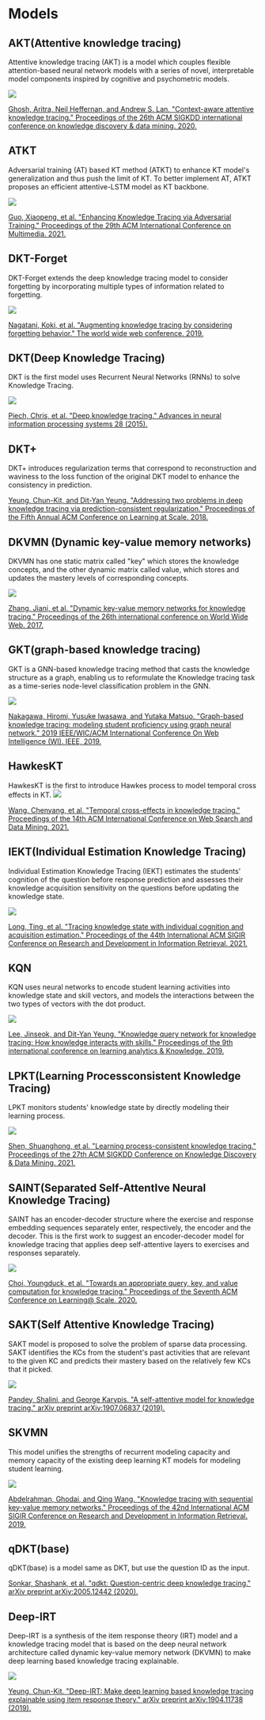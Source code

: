 # Models


##  AKT(Attentive knowledge tracing)
Attentive knowledge tracing (AKT) is a model which couples flexible attention-based neural network models with a series of novel, interpretable model components inspired by cognitive and psychometric models.

![](../pics/akt.png)

[Ghosh, Aritra, Neil Heffernan, and Andrew S. Lan. "Context-aware attentive knowledge tracing." Proceedings of the 26th ACM SIGKDD international conference on knowledge discovery & data mining. 2020.](https://dl.acm.org/doi/pdf/10.1145/3394486.3403282)

##  ATKT
Adversarial training (AT) based KT method (ATKT) to enhance KT model's generalization and thus push the limit of KT. To better implement AT, ATKT proposes an efficient attentive-LSTM model as KT backbone.

![](../pics/atkt.png)


[Guo, Xiaopeng, et al. "Enhancing Knowledge Tracing via Adversarial Training." Proceedings of the 29th ACM International Conference on Multimedia. 2021.](https://arxiv.org/pdf/2108.04430)



##  DKT-Forget
 DKT-Forget extends the deep knowledge tracing model to consider forgetting by incorporating multiple types of information related to forgetting.

![](../pics/dkt_forget.png)


[Nagatani, Koki, et al. "Augmenting knowledge tracing by considering forgetting behavior." The world wide web conference. 2019.](https://dl.acm.org/doi/10.1145/3308558.3313565)


##  DKT(Deep Knowledge Tracing)
DKT is the first model uses Recurrent Neural Networks (RNNs) to solve Knowledge Tracing.

![](../pics/dkt.png)

[Piech, Chris, et al. "Deep knowledge tracing." Advances in neural information processing systems 28 (2015).](https://proceedings.neurips.cc/paper/2015/file/bac9162b47c56fc8a4d2a519803d51b3-Paper.pdf)

##  DKT+
DKT+ introduces regularization terms that correspond to reconstruction and waviness to the loss function of the original DKT model to enhance the consistency in prediction.

<!-- ![DKT+](../pics/dkt+.png) -->


[Yeung, Chun-Kit, and Dit-Yan Yeung. "Addressing two problems in deep knowledge tracing via prediction-consistent regularization." Proceedings of the Fifth Annual ACM Conference on Learning at Scale. 2018.](https://arxiv.org/pdf/1806.02180)

##  DKVMN (Dynamic key-value memory networks)
DKVMN has one static matrix called "key" which stores the knowledge concepts, and the other dynamic matrix called value, which stores and updates the mastery levels of corresponding concepts.

![](../pics/dkvmn.png)


[Zhang, Jiani, et al. "Dynamic key-value memory networks for knowledge tracing." Proceedings of the 26th international conference on World Wide Web. 2017.](https://arxiv.org/abs/1611.08108)



##  GKT(graph-based knowledge tracing)
GKT is a GNN-based knowledge tracing method that casts the knowledge structure as a graph, enabling us to reformulate the Knowledge tracing task as a time-series node-level classification problem in the GNN.

![](../pics/gkt.png)

[Nakagawa, Hiromi, Yusuke Iwasawa, and Yutaka Matsuo. "Graph-based knowledge tracing: modeling student proficiency using graph neural network." 2019 IEEE/WIC/ACM International Conference On Web Intelligence (WI). IEEE, 2019.](https://ieeexplore.ieee.org/abstract/document/8909656/)

##  HawkesKT
HawkesKT is the first to introduce Hawkes process to model temporal cross effects in KT.
![](../pics/hawkes.png)

[Wang, Chenyang, et al. "Temporal cross-effects in knowledge tracing." Proceedings of the 14th ACM International Conference on Web Search and Data Mining. 2021.](http://www.thuir.cn/group/~mzhang/publications/WSDM2021-WangChenyang.pdf)

##  IEKT(Individual Estimation Knowledge Tracing)
Individual Estimation Knowledge Tracing (IEKT) estimates the students' cognition of the question before response prediction and assesses their knowledge acquisition sensitivity on the questions before updating the knowledge state.

![](../pics/iekt.png)

[Long, Ting, et al. "Tracing knowledge state with individual cognition and acquisition estimation." Proceedings of the 44th International ACM SIGIR Conference on Research and Development in Information Retrieval. 2021.](https://wnzhang.net/papers/2021-sigir-iekt.pdf)

##  KQN

KQN uses neural networks to encode student learning activities into knowledge state and skill vectors, and models the interactions between the two types of vectors with the dot product. 

![](../pics/kqn.png)

[Lee, Jinseok, and Dit-Yan Yeung. "Knowledge query network for knowledge tracing: How knowledge interacts with skills." Proceedings of the 9th international conference on learning analytics & Knowledge. 2019.](https://arxiv.org/pdf/1908.02146)


##  LPKT(Learning Processconsistent Knowledge Tracing)

LPKT monitors students' knowledge state by directly modeling their learning process.

![](../pics/lpkt.png)

[Shen, Shuanghong, et al. "Learning process-consistent knowledge tracing." Proceedings of the 27th ACM SIGKDD Conference on Knowledge Discovery & Data Mining. 2021.](http://staff.ustc.edu.cn/~huangzhy/files/papers/ShuanghongShen-KDD2021.pdf)

##  SAINT(Separated Self-AttentIve Neural Knowledge Tracing)

SAINT has an encoder-decoder structure where the exercise and response embedding sequences separately enter, respectively, the encoder and the decoder. This is the first work to suggest an encoder-decoder model for knowledge tracing that applies deep self-attentive layers to exercises and responses separately.

![](../pics/saint.png)

[Choi, Youngduck, et al. "Towards an appropriate query, key, and value computation for knowledge tracing." Proceedings of the Seventh ACM Conference on Learning@ Scale. 2020.](https://arxiv.org/pdf/2002.07033.pdf)

##  SAKT(Self Attentive Knowledge Tracing)

SAKT model is proposed to solve the problem of sparse data processing. SAKT identifies the KCs from the student's past activities that are relevant to the given KC and predicts their mastery based on the relatively few KCs that it picked.

![](../pics/sakt.png)

[Pandey, Shalini, and George Karypis. "A self-attentive model for knowledge tracing." arXiv preprint arXiv:1907.06837 (2019).](https://arxiv.org/pdf/1907.06837.pdf)

##  SKVMN

This model unifies the strengths of recurrent modeling capacity and memory capacity of the existing deep learning KT models for modeling student learning.

![](../pics/skvmn.png)

[Abdelrahman, Ghodai, and Qing Wang. "Knowledge tracing with sequential key-value memory networks." Proceedings of the 42nd International ACM SIGIR Conference on Research and Development in Information Retrieval. 2019.](https://arxiv.org/pdf/1910.13197.pdf)

## qDKT(base)
qDKT(base) is a model same as DKT, but use the question ID as the input.

[Sonkar, Shashank, et al. "qdkt: Question-centric deep knowledge tracing." arXiv preprint arXiv:2005.12442 (2020).](https://arxiv.org/pdf/2005.12442.pdf)

## Deep-IRT

Deep-IRT is a synthesis of the item response theory (IRT) model and a knowledge tracing model that is based on the deep neural network architecture called dynamic key-value memory network (DKVMN) to make deep learning based knowledge tracing explainable.

![](../pics/deep_irt.png)

[Yeung, Chun-Kit. "Deep-IRT: Make deep learning based knowledge tracing explainable using item response theory." arXiv preprint arXiv:1904.11738 (2019).](https://arxiv.org/pdf/1904.11738.pdf)
